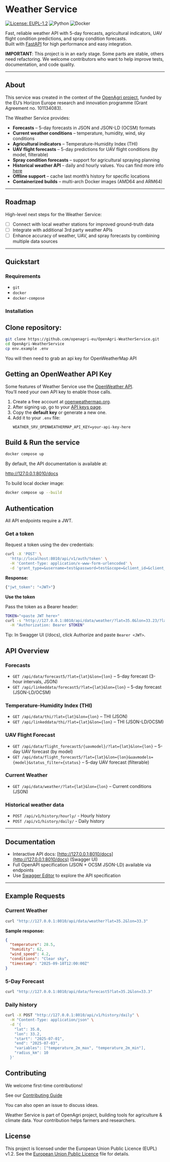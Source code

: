 # Weather Service

[![License: EUPL-1.2](https://img.shields.io/badge/License-EUPL%201.2-blue.svg)](./LICENSE)
![Python](https://img.shields.io/badge/python-3.12+-blue)
![Docker](https://img.shields.io/badge/docker-ready-brightgreen)

Fast, reliable weather API with 5-day forecasts, agricultural indicators, UAV flight condition predictions, and spray condition forecasts.  
Built with [FastAPI](https://fastapi.tiangolo.com/) for high performance and easy integration.

**IMPORTANT**: This project is in an early stage. Some parts are stable, others need refactoring. We welcome contributors who want to help improve tests, documentation, and code quality.

---

## About

This service was created in the context of the [OpenAgri project](https://horizon-openagri.eu/), funded by the EU’s Horizon Europe research and innovation programme (Grant Agreement no. 101134083).

The Weather Service provides:

- **Forecasts** – 5-day forecasts in JSON and JSON-LD (OCSM) formats  
- **Current weather conditions** – temperature, humidity, wind, sky conditions  
- **Agricultural indicators** – Temperature-Humidity Index (THI)  
- **UAV flight forecasts** – 5-day predictions for UAV flight conditions (by model, filterable)  
- **Spray condition forecasts** – support for agricultural spraying planning  
- **Historical weather API** – daily and hourly values. You can find more info [here](history.md)
- **Offline support** – cache last month’s history for specific locations  
- **Containerized builds** – multi-arch Docker images (AMD64 and ARM64)  

---

## Roadmap

High-level next steps for the Weather Service:

- [ ] Connect with local weather stations for improved ground-truth data  
- [ ] Integrate with additional 3rd party weather APIs  
- [ ] Enhance accuracy of weather, UAV, and spray forecasts by combining multiple data sources  

---

## Quickstart

### Requirements

- `git`
- `docker`
- `docker-compose`

### Installation

## Clone repository:

```bash
git clone https://github.com/openagri-eu/OpenAgri-WeatherService.git
cd OpenAgri-WeatherService
cp env.example .env
```
You will then need to grab an api key for OpenWeatherMap API

## Getting an OpenWeather API Key

Some features of Weather Service use the [OpenWeather API](https://openweathermap.org/api).  
You’ll need your own API key to enable those calls.

1. Create a free account at [openweathermap.org](https://home.openweathermap.org/users/sign_up).
2. After signing up, go to your [API keys page](https://home.openweathermap.org/api_keys).
3. Copy the **default key** or generate a new one.
4. Add it to your `.env` file:
   ```env
   WEATHER_SRV_OPENWEATHERMAP_API_KEY=your-api-key-here
   ```
## Build & Run the service

```bash
docker compose up
```

By default, the API documentation is available at:

http://127.0.0.1:8010/docs

To build local docker image:
```bash
docker compose up --build
```

## Authentication

All API endpoints require a JWT.

### Get a token
Request a token using the dev credentials:

```bash
curl -X 'POST' \
  'http://localhost:8010/api/v1/auth/token' \
  -H 'Content-Type: application/x-www-form-urlencoded' \
  -d 'grant_type=&username=test&password=test&scope=&client_id=&client_secret='
```

**Response:**
```bash
{"jwt_token": "<JWT>"}
```

**Use the token**

Pass the token as a Bearer header:
```bash
TOKEN="<paste JWT here>"
curl -s "http://127.0.0.1:8010/api/data/weather/?lat=35.0&lon=33.23/?lat=35.0&lon=33.23" \
  -H "Authorization: Bearer $TOKEN"
```

Tip: In Swagger UI (/docs), click Authorize and paste `Bearer <JWT>`.

## API Overview

### Forecasts

- `GET /api/data/forecast5/?lat={lat}&lon={lon}` – 5-day forecast (3-hour intervals, JSON)  
- `GET /api/linkeddata/forecast5/?lat={lat}&lon={lon}` – 5-day forecast (JSON-LD/OCSM)  

### Temperature-Humidity Index (THI)

- `GET /api/data/thi/?lat={lat}&lon={lon}` – THI (JSON)  
- `GET /api/linkeddata/thi/?lat={lat}&lon={lon}` – THI (JSON-LD/OCSM)  

### UAV Flight Forecast

- `GET /api/data/flight_forecast5/{uavmodel}/?lat={lat}&lon={lon}` – 5-day UAV forecast (by model)  
- `GET /api/data/flight_forecast5/?lat={lat}&lon={lon}&uavmodels={model}&status_filter={status}` – 5-day UAV forecast (filterable)  

### Current Weather

- `GET /api/data/weather/?lat={lat}&lon={lon}` – Current conditions (JSON)

### Historical weather data

- `POST /api/v1/history/hourly/` - Hourly history
- `POST /api/v1/history/daily/` - Daily history

---

## Documentation

- Interactive API docs: [http://127.0.0.1:8010/docs](http://127.0.0.1:8010/docs) (Swagger UI)  
- Full OpenAPI specification (JSON + OCSM JSON-LD) available via endpoints  
- Use [Swagger Editor](https://editor.swagger.io/) to explore the API specification  

---

## Example Requests

### Current Weather

```bash
curl "http://127.0.0.1:8010/api/data/weather?lat=35.2&lon=33.3"
```
**Sample response:**

```json
{
  "temperature": 28.5,
  "humidity": 62,
  "wind_speed": 4.2,
  "conditions": "Clear sky",
  "timestamp": "2025-09-18T12:00:00Z"
}
```

### 5-Day Forecast

```bash
curl "http://127.0.0.1:8010/api/data/forecast5?lat=35.2&lon=33.3"
```

### Daily history
```bash
curl -X POST "http://127.0.0.1:8010/api/v1/history/daily" \
  -H "Content-Type: application/json" \
  -d '{
    "lat": 35.0,
    "lon": 33.2,
    "start": "2025-07-01",
    "end": "2025-07-03",
    "variables": ["temperature_2m_max", "temperature_2m_min"],
    "radius_km": 10
  }'
```

## Contributing

We welcome first-time contributions!

See our [Contributing Guide](CONTRIBUTE.md)

You can also open an issue to discuss ideas.

Weather Service is part of OpenAgri project, building tools for agriculture & climate data. Your contribution helps farmers and researchers.

## License

This project is licensed under the European Union Public Licence (EUPL) v1.2.
See the [European Union Public Licence](LICENSE) file for details.







